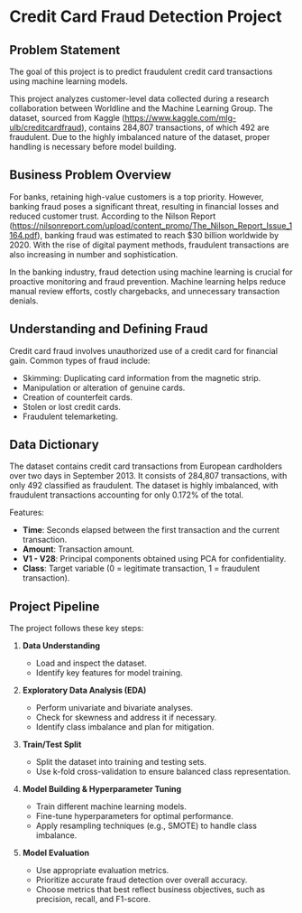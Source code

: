 # Credit Card Fraud Detection Project

## Problem Statement
The goal of this project is to predict fraudulent credit card transactions using machine learning models.

This project analyzes customer-level data collected during a research collaboration between Worldline and the Machine Learning Group. The dataset, sourced from Kaggle (https://www.kaggle.com/mlg-ulb/creditcardfraud), contains 284,807 transactions, of which 492 are fraudulent. Due to the highly imbalanced nature of the dataset, proper handling is necessary before model building.

## Business Problem Overview
For banks, retaining high-value customers is a top priority. However, banking fraud poses a significant threat, resulting in financial losses and reduced customer trust. According to the Nilson Report (https://nilsonreport.com/upload/content_promo/The_Nilson_Report_Issue_1164.pdf), banking fraud was estimated to reach $30 billion worldwide by 2020. With the rise of digital payment methods, fraudulent transactions are also increasing in number and sophistication.

In the banking industry, fraud detection using machine learning is crucial for proactive monitoring and fraud prevention. Machine learning helps reduce manual review efforts, costly chargebacks, and unnecessary transaction denials.

## Understanding and Defining Fraud
Credit card fraud involves unauthorized use of a credit card for financial gain. Common types of fraud include:
- Skimming: Duplicating card information from the magnetic strip.
- Manipulation or alteration of genuine cards.
- Creation of counterfeit cards.
- Stolen or lost credit cards.
- Fraudulent telemarketing.

## Data Dictionary
The dataset contains credit card transactions from European cardholders over two days in September 2013. It consists of 284,807 transactions, with only 492 classified as fraudulent. The dataset is highly imbalanced, with fraudulent transactions accounting for only 0.172% of the total.

Features:
- **Time**: Seconds elapsed between the first transaction and the current transaction.
- **Amount**: Transaction amount.
- **V1 - V28**: Principal components obtained using PCA for confidentiality.
- **Class**: Target variable (0 = legitimate transaction, 1 = fraudulent transaction).

## Project Pipeline
The project follows these key steps:

1. **Data Understanding**
   - Load and inspect the dataset.
   - Identify key features for model training.

2. **Exploratory Data Analysis (EDA)**
   - Perform univariate and bivariate analyses.
   - Check for skewness and address it if necessary.
   - Identify class imbalance and plan for mitigation.

3. **Train/Test Split**
   - Split the dataset into training and testing sets.
   - Use k-fold cross-validation to ensure balanced class representation.

4. **Model Building & Hyperparameter Tuning**
   - Train different machine learning models.
   - Fine-tune hyperparameters for optimal performance.
   - Apply resampling techniques (e.g., SMOTE) to handle class imbalance.

5. **Model Evaluation**
   - Use appropriate evaluation metrics.
   - Prioritize accurate fraud detection over overall accuracy.
   - Choose metrics that best reflect business objectives, such as precision, recall, and F1-score.


